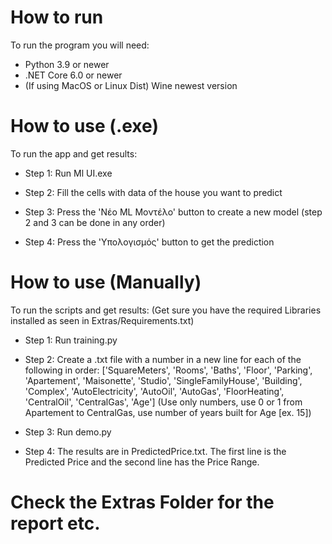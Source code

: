 # How to run
To run the program you will need:
- Python 3.9 or newer
- .NET Core 6.0 or newer
- (If using MacOS or Linux Dist) Wine newest version

# How to use (.exe)
To run the app and get results:

- Step 1:
Run Ml UI.exe

- Step 2:
Fill the cells with data of the house you want to predict

- Step 3:
Press the 'Νέο ML Μοντέλο' button to create a new model
(step 2 and 3 can be done in any order)

- Step 4:
Press the 'Υπολογισμός' button to get the prediction

# How to use (Manually)
To run the scripts and get results:
(Get sure you have the required Libraries installed as seen in Extras/Requirements.txt)

- Step 1:
Run training.py

- Step 2:
Create a .txt file with a number in a new line for each of the following in order: ['SquareMeters', 'Rooms', 'Baths', 'Floor',
       'Parking', 'Apartement', 'Maisonette', 'Studio', 'SingleFamilyHouse',
       'Building', 'Complex', 'AutoElectricity', 'AutoOil', 'AutoGas',
       'FloorHeating', 'CentralOil', 'CentralGas', 'Age']
(Use only numbers, use 0 or 1 from Apartement to CentralGas, use number of years built for Age [ex. 15])

- Step 3:
Run demo.py

- Step 4:
The results are in PredictedPrice.txt.
The first line is the Predicted Price and the second line has the Price Range.

# Check the Extras Folder for the report etc.
